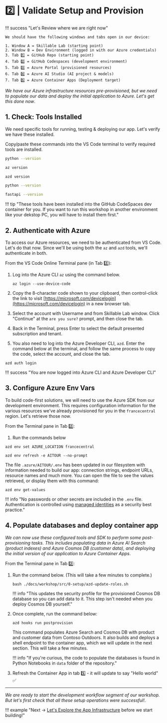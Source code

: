 #  2️⃣ | Validate Setup and Provision

!!! success "Let's Review where we are right now"

    We should have the following windows and tabs open in our device:

    1. Window A = Skillable Lab (starting point)
    2. Window B = Dev Environment (logged in with our Azure credentials)
    3. Tab 1️⃣ = GitHub Repo (starting point)
    4. Tab 2️⃣ = GitHub Codespaces (development environment)
    5. Tab 3️⃣ = Azure Portal (provisioned resources)
    6. Tab 4️⃣ = Azure AI Studio (AI project & models)
    7. Tab 5️⃣ = Azure Container Apps (Deployment target)

_We have our Azure infrastructure resources pre-provisioned, but we need to populate our data and deploy the initial application to Azure. Let's get this done now_.

## 1. Check: Tools Installed

We need specific tools for running, testing & deploying our app. Let's verify we have these installed.

Copy/paste these commands into the VS Code terminal to verify required tools are installed. 

```bash
python --version
```

```bash
az version
```

```bash
azd version
```

```bash
python --version
```    
```bash
fastapi --version
```

!!! tip "These tools have been installed into the GitHub CodeSpaces dev container for you. If you want to run this workshop in another environment like your dekstop PC, you will have to install them first."

## 2. Authenticate with Azure

To access our Azure resources, we need to be authenticated from VS Code. Let's do that now. Since we'll be using both the `az` and `azd` tools, we'll authenticate in both.

From the VS Code Online Terminal pane (in Tab 2️⃣):

1. Log into the Azure CLI `az` using the command below. 

    ```
    az login --use-device-code
    ```

1. Copy the 8-character code shown to your clipboard, then control-click the link to visit [https://microsoft.com/devicelogin](https://microsoft.com/devicelogin) in a new browser tab.

1. Select the account with Username and from Skillable Lab window. Click "Continue" at the `are you sure?` prompt, and then close the tab.

1. Back in the Terminal, press Enter to select the default presented subscription and tenant.

1. You also need to log into the Azure Developer CLI, `azd`. Enter the command below at the terminal, and follow the same process to copy the code, select the account, and close the tab.
```
azd auth login
```

!!! success "You are now logged into Azure CLI and Azure Developer CLI"

## 3. Configure Azure Env Vars

To build code-first solutions, we will need to use the Azure SDK from our development environment. This requires configuration information for the various resources we've already provisioned for you in the `francecentral` region. Let's retrieve those now.

From the Terminal pane in Tab 2️⃣:

1. Run the commands below

```
azd env set AZURE_LOCATION francecentral
```
```
azd env refresh -e AITOUR --no-prompt
```

The file `.azure/AITOUR/.env` has been updated in our filesystem with information needed to build our app: connection strings, endpoint URLs, resource names and much more. You can open the file to see the values retrieved, or display them with this command:

```
azd env get-values
```

!!! info "No passwords or other secrets are included in the `.env` file. Authentication is controlled using [managed identities](https://learn.microsoft.com/entra/identity/managed-identities-azure-resources/overview) as a security best practice." 


## 4. Populate databases and deploy container app

_We can now use these configured tools and SDK to perform some post-provisioning tasks. This includes populating data in Azure AI Search (product indexes) and Azure Cosmos DB (customer data), and deploying the initial version of our application to Azure Container Apps_.

From the Terminal pane in Tab 2️⃣:

1. Run the command below. (This will take a few minutes to complete.)

    ```
    bash ./docs/workshop/src/0-setup/azd-update-roles.sh
    ```

    !!! info "This updates the security profile for the provisioned Cosmos DB database so you can add data to it. This step isn't needed when you deploy Cosmos DB yourself."

1. Once complete, run the command below:

    ```
    azd hooks run postprovision
    ```

    This command populates Azure Search and Cosmos DB with product and customer data from Contoso Outdoors. It also builds and deploys a shell endpoint to the container app, which we will update in the next section. This will take a few minutes.

    !!! info "If you're curious, the code to populate the databases is found in Python Notebooks in `data` folder of the repository."

1. Refresh the Container App in tab 5️⃣ - it will update to say "Hello world" ✅

---

_We are ready to start the development workflow segment of our workshop. But let's first check that all these setup operations were successful!_.

!!! example "Next → [Let's Explore the App Infrastructure](./../03-Workshop-Build/03-infra.md) before we start building!"

